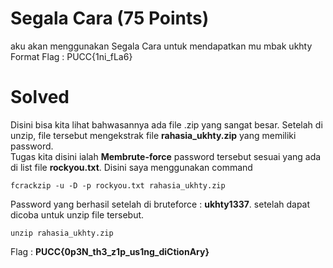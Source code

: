 # Segala Cara (75 Points)
aku akan menggunakan Segala Cara untuk mendapatkan mu mbak ukhty<br>
Format Flag : PUCC{1ni_fLa6}
# Solved
Disini bisa kita lihat bahwasannya ada file .zip yang sangat besar. Setelah di unzip, file tersebut mengekstrak file <b>rahasia_ukhty.zip</b> yang memiliki password. <br>
Tugas kita disini ialah <b>Membrute-force</b> password tersebut sesuai yang ada di list file <b>rockyou.txt</b>. Disini saya menggunakan command
```
fcrackzip -u -D -p rockyou.txt rahasia_ukhty.zip
```
Password yang berhasil setelah di bruteforce : <b>ukhty1337</b>. setelah dapat dicoba untuk unzip file tersebut.
```
unzip rahasia_ukhty.zip
```
Flag : <b>PUCC{0p3N_th3_z1p_us1ng_diCtionAry}</b>
